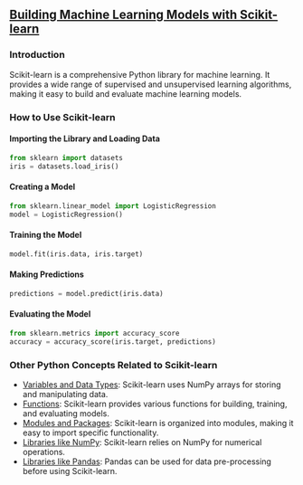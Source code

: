 ## [Building Machine Learning Models with Scikit-learn](./../building-machine-learning-models-with-scikit-learn/)

### Introduction
Scikit-learn is a comprehensive Python library for machine learning. It provides a wide range of supervised and unsupervised learning algorithms, making it easy to build and evaluate machine learning models.

### How to Use Scikit-learn

#### Importing the Library and Loading Data
```python
from sklearn import datasets
iris = datasets.load_iris()
```

#### Creating a Model
```python
from sklearn.linear_model import LogisticRegression
model = LogisticRegression()
```

#### Training the Model
```python
model.fit(iris.data, iris.target)
```

#### Making Predictions
```python
predictions = model.predict(iris.data)
```

#### Evaluating the Model
```python
from sklearn.metrics import accuracy_score
accuracy = accuracy_score(iris.target, predictions)
```

### Other Python Concepts Related to Scikit-learn

- [Variables and Data Types](./../variables-and-data-types/): Scikit-learn uses NumPy arrays for storing and manipulating data.
- [Functions](./../functions/): Scikit-learn provides various functions for building, training, and evaluating models.
- [Modules and Packages](./../modules-and-packages/): Scikit-learn is organized into modules, making it easy to import specific functionality.
- [Libraries like NumPy](./../libraries-like-numpy/): Scikit-learn relies on NumPy for numerical operations.
- [Libraries like Pandas](./../libraries-like-pandas/): Pandas can be used for data pre-processing before using Scikit-learn.